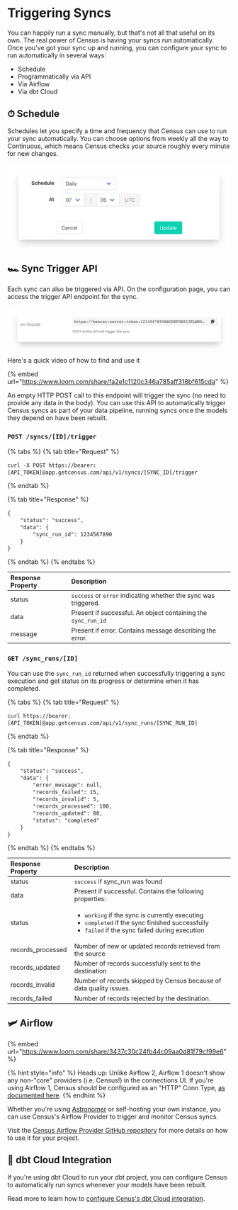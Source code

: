 # Triggering Syncs

You can happily run a sync manually, but that's not all that useful on its own. The real power of Census is having your syncs run automatically. Once you've got your sync up and running, you can configure your sync to run automatically in several ways:

* Schedule
* Programmatically via API
* Via Airflow
* Via dbt Cloud

## ⏱ Schedule

Schedules let you specify a time and frequency that Census can use to run your sync automatically. You can choose options from weekly all the way to Continuous, which means Census checks your source roughly every minute for new changes. 

![](../.gitbook/assets/screely-1621265385900.png)

## **🏎 Sync Trigger API**

Each sync can also be triggered via API. On the configuration page, you can access the trigger API endpoint for the sync. 

![](../.gitbook/assets/screely-1621265332761.png)

Here's a quick video of how to find and use it

{% embed url="https://www.loom.com/share/fa2e1c1120c346a785aff318bf615cda" %}

An empty HTTP POST call to this endpoint will trigger the sync \(no need to provide any data in the body\). You can use this API to automatically trigger Census syncs as part of your data pipeline, running syncs once the models they depend on have been rebuilt.

### `POST /syncs/[ID]/trigger`

{% tabs %}
{% tab title="Request" %}
```
curl -X POST https://bearer:[API_TOKEN]@app.getcensus.com/api/v1/syncs/[SYNC_ID]/trigger
```
{% endtab %}

{% tab title="Response" %}
```text
{
    "status": "success",
    "data": {
        "sync_run_id": 1234567890
    }
}
```
{% endtab %}
{% endtabs %}

| Response Property | Description |
| :--- | :--- |
| status | `success` or `error` indicating whether the sync was triggered. |
| data | Present if successful. An object containing the `sync_run_id` |
| message | Present if error. Contains message describing the error.  |

### `GET /sync_runs/[ID]`

You can use the `sync_run_id` returned when successfully triggering a sync execution and get status on its progress or determine when it has completed.

{% tabs %}
{% tab title="Request" %}
```
curl https://bearer:[API_TOKEN]@app.getcensus.com/api/v1/sync_runs/[SYNC_RUN_ID]
```
{% endtab %}

{% tab title="Response" %}
```text
{
    "status": "success",
    "data": {
        "error_message": null,
        "records_failed": 15,
        "records_invalid": 5,
        "records_processed": 100,
        "records_updated": 80,
        "status": "completed"
    }
}
```
{% endtab %}
{% endtabs %}

<table>
  <thead>
    <tr>
      <th style="text-align:left">Response Property</th>
      <th style="text-align:left">Description</th>
    </tr>
  </thead>
  <tbody>
    <tr>
      <td style="text-align:left">status</td>
      <td style="text-align:left"><code>success</code> if sync_run was found</td>
    </tr>
    <tr>
      <td style="text-align:left">data</td>
      <td style="text-align:left">Present if successful. Contains the following properties:</td>
    </tr>
    <tr>
      <td style="text-align:left">status</td>
      <td style="text-align:left">
        <ul>
          <li><code>working</code> if the sync is currently executing</li>
          <li><code>completed</code> if the sync finished successfully</li>
          <li><code>failed</code> if the sync failed during execution</li>
        </ul>
      </td>
    </tr>
    <tr>
      <td style="text-align:left">records_processed</td>
      <td style="text-align:left">Number of new or updated records retrieved from the source</td>
    </tr>
    <tr>
      <td style="text-align:left">records_updated</td>
      <td style="text-align:left">Number of records successfully sent to the destination</td>
    </tr>
    <tr>
      <td style="text-align:left">records_invalid</td>
      <td style="text-align:left">Number of records skipped by Census because of data quality issues.</td>
    </tr>
    <tr>
      <td style="text-align:left">records_failed</td>
      <td style="text-align:left">Number of records rejected by the destination.</td>
    </tr>
  </tbody>
</table>



## 🛩 Airflow

{% embed url="https://www.loom.com/share/3437c30c24fb44c09aa0d81f79cf99e6" %}

{% hint style="info" %}
Heads up: Unlike Airflow 2, Airflow 1 doesn't show any non-"core" providers \(i.e. Census!\) in the connections UI. If you're using Airflow 1, Census should be configured as an "HTTP" Conn Type, [as documented here](https://github.com/sutrolabs/airflow-provider-census#configuration-in-airflow-110).
{% endhint %}

Whether you're using [Astronomer](https://astronomer.io) or self-hosting your own instance, you can use Census's   Airflow Provider to trigger and monitor Census syncs.

Visit the [Census Airflow Provider GitHub repository](https://github.com/sutrolabs/airflow-provider-census) for more details on how to use it for your project. 

## 🔌 dbt Cloud Integration

If you're using dbt Cloud to run your dbt project, you can configure Census to automatically run syncs whenever your models have been rebuilt. 

Read more to learn how to [configure Cenus's dbt Cloud integration](native-dbt-integration.md#setting-it-up).




